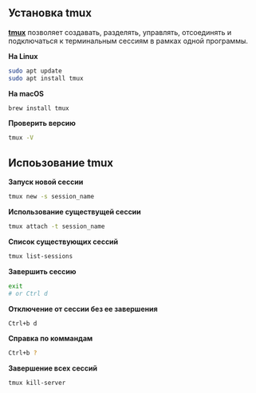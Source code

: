 ## Установка tmux
[**tmux**](https://github.com/tmux/tmux) позволяет создавать, разделять, управлять, отсоединять и подключаться к терминальным сессиям в рамках одной программы.

**На Linux**
```bash
sudo apt update
sudo apt install tmux
```

**На macOS**
```bash
brew install tmux
```

**Проверить версию**
```bash
tmux -V
```

## Испоьзование tmux

**Запуск новой сессии**
```bash 
tmux new -s session_name
```

**Использование существущей сессии**
```bash 
tmux attach -t session_name
```

**Список существующих сессий**
```bash 
tmux list-sessions
```

**Завершить сессию**
```bash
exit
# or Ctrl d
```

**Отключение от сессии без ее завершения**
```bash
Ctrl+b d
```

**Справка по коммандам**
```bash
Ctrl+b ?
```

**Завершение всех сессий**
```bash
tmux kill-server
```
